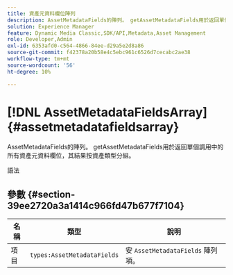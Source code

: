 ```yaml
---
title: 資產元資料欄位陣列
description: AssetMetadataFields的陣列。 getAssetMetadataFields用於返回單個調用中的所有資產元資料欄位，其結果按資產類型分組。
solution: Experience Manager
feature: Dynamic Media Classic,SDK/API,Metadata,Asset Management
role: Developer,Admin
exl-id: 6353afd0-c564-4866-84ee-d29a5e2d8a86
source-git-commit: f42378a20b58e4c5ebc961c6526d7cecabc2ae38
workflow-type: tm+mt
source-wordcount: '56'
ht-degree: 10%

---
```


# [!DNL AssetMetadataFieldsArray]{#assetmetadatafieldsarray}

AssetMetadataFields的陣列。 getAssetMetadataFields用於返回單個調用中的所有資產元資料欄位，其結果按資產類型分組。

語法

## 參數 {#section-39ee2720a3a1414c966fd47b677f7104}

| 名稱 | 類型 | 說明 |
|---|---|---|
| 項目 | `types:AssetMetadataFields` | 安 `AssetMetadataFields` 陣列項。 |
